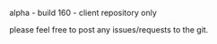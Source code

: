 alpha - build 160 - client repository only

please feel free to post any issues/requests to the git.
